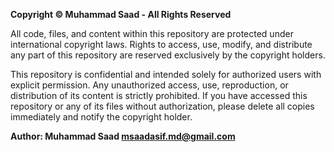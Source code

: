 **Copyright © Muhammad Saad - All Rights Reserved**

All code, files, and content within this repository are protected under international copyright laws. Rights to access, use, modify, and distribute any part of this repository are reserved exclusively by the copyright holders.

This repository is confidential and intended solely for authorized users with explicit permission. Any unauthorized access, use, reproduction, or distribution of its content is strictly prohibited. If you have accessed this repository or any of its files without authorization, please delete all copies immediately and notify the copyright holder.

**Author: Muhammad Saad <msaadasif.md@gmail.com>**
